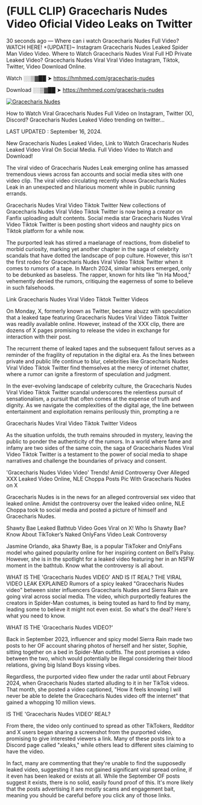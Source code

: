 # (FULL CLIP) Gracecharis Nudes Video Oficial Video Leaks on Twitter

30 seconds ago — Where can i watch Gracecharis Nudes Full Video? WATCH HERE! +(UPDATE)~ Instagram Gracecharis Nudes Leaked Spider Man Video Video. Where to Watch Gracecharis Nudes Viral Full HD Private Leaked Video? Gracecharis Nudes Viral Viral Video Instagram, Tiktok, Twitter, Video Download Online.

Watch ░░▒▓██ ➤ https://hmhmed.com/gracecharis-nudes

Download ░░▒▓██ ➤ https://hmhmed.com/gracecharis-nudes

[![Gracecharis Nudes](https://i.imgur.com/dJHk4Zq.gif)](https://hmhmed.com/gracecharis-nudes)

How to Watch Viral Gracecharis Nudes Full Video on Instagram, Twitter (X), Discord? Gracecharis Nudes Leaked Video trending on twitter...

LAST UPDATED : September 16, 2024.

New Gracecharis Nudes Leaked Video, Link to Watch Gracecharis Nudes Leaked Video Viral On Social Media. Full Video Video to Watch and Download!

The viral video of Gracecharis Nudes Leak emerging online has amassed tremendous views across fan accounts and social media sites with one video clip. The viral video circulating recently shows Gracecharis Nudes Leak in an unexpected and hilarious moment while in public running errands.

Gracecharis Nudes Viral Video Tiktok Twitter New collections of Gracecharis Nudes Viral Video Tiktok Twitter is now being a creator on Fanfix uploading adult contents. Social media star Gracecharis Nudes Viral Video Tiktok Twitter is been posting short videos and naughty pics on Tiktok platform for a while now.

The purported leak has stirred a maelanage of reactions, from disbelief to morbid curiosity, marking yet another chapter in the saga of celebrity scandals that have dotted the landscape of pop culture. However, this isn't the first rodeo for Gracecharis Nudes Viral Video Tiktok Twitter when it comes to rumors of a tape. In March 2024, similar whispers emerged, only to be debunked as baseless. The rapper, known for hits like "In Ha Mood," vehemently denied the rumors, critiquing the eagerness of some to believe in such falsehoods.

Link Gracecharis Nudes Viral Video Tiktok Twitter Videos

On Monday, X, formerly known as Twitter, became abuzz with speculation that a leaked tape featuring Gracecharis Nudes Viral Video Tiktok Twitter was readily available online. However, instead of the XXX clip, there are dozens of X pages promising to release the video in exchange for interaction with their post.

The recurrent theme of leaked tapes and the subsequent fallout serves as a reminder of the fragility of reputation in the digital era. As the lines between private and public life continue to blur, celebrities like Gracecharis Nudes Viral Video Tiktok Twitter find themselves at the mercy of internet chatter, where a rumor can ignite a firestorm of speculation and judgment.

In the ever-evolving landscape of celebrity culture, the Gracecharis Nudes Viral Video Tiktok Twitter scandal underscores the relentless pursuit of sensationalism, a pursuit that often comes at the expense of truth and dignity. As we navigate the complexities of the digital age, the line between entertainment and exploitation remains perilously thin, prompting a re

Gracecharis Nudes Viral Video Tiktok Twitter Videos

As the situation unfolds, the truth remains shrouded in mystery, leaving the public to ponder the authenticity of the rumors. In a world where fame and infamy are two sides of the same coin, the saga of Gracecharis Nudes Viral Video Tiktok Twitter is a testament to the power of social media to shape narratives and challenge the boundaries of privacy and consent.

'Gracecharis Nudes Video Video' Trends! Amid Controversy Over Alleged XXX Leaked Video Online, NLE Choppa Posts Pic With Gracecharis Nudes on X

Gracecharis Nudes is in the news for an alleged controversial sex video that leaked online. Amidst the controversy over the leaked video online, NLE Choppa took to social media and posted a picture of himself and Gracecharis Nudes.

Shawty Bae Leaked Bathtub Video Goes Viral on X! Who Is Shawty Bae? Know About TikToker’s Naked OnlyFans Video Leak Controversy

Jasmine Orlando, aka Shawty Bae, is a popular TikToker and OnlyFans model who gained popularity online for her inspiring content on Bell’s Palsy. However, she is in the spotlight for a leaked video featuring her in an NSFW moment in the bathtub. Know what the controversy is all about.

WHAT IS THE 'Gracecharis Nudes VIDEO' AND IS IT REAL? THE VIRAL VIDEO LEAK EXPLAINED Rumors of a spicy leaked "Gracecharis Nudes video" between sister influencers Gracecharis Nudes and Sierra Rain are going viral across social media. The video, which purportedly features the creators in Spider-Man costumes, is being touted as hard to find by many, leading some to believe it might not even exist. So what's the deal? Here's what you need to know.

WHAT IS THE 'Gracecharis Nudes VIDEO?'

Back in September 2023, influencer and spicy model Sierra Rain made two posts to her OF account sharing photos of herself and her sister, Sophie, sitting together on a bed in Spider-Man outfits. The post promises a video between the two, which would potentially be illegal considering their blood relations, giving big Island Boys kissing vibes.

Regardless, the purported video flew under the radar until about February 2024, when Gracecharis Nudes started alluding to it in her TikTok videos. That month, she posted a video captioned, "How it feels knowing I will never be able to delete the Gracecharis Nudes video off the internet" that gained a whopping 10 million views.

IS THE 'Gracecharis Nudes VIDEO' REAL?

From there, the video only continued to spread as other TikTokers, Redditor and X users began sharing a screenshot from the purported video, promising to give interested viewers a link. Many of these posts link to a Discord page called "xleaks," while others lead to different sites claiming to have the video.

In fact, many are commenting that they're unable to find the supposedly leaked video, suggesting it has not gained significant viral spread online, if it even has been leaked or exists at all. While the September OF posts suggest it exists, there is no solid, easily found proof of this. It's more likely that the posts advertising it are mostly scams and engagement bait, meaning you should be careful before you click any of those links.